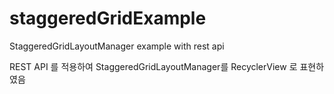 # staggeredGridExample
StaggeredGridLayoutManager example with rest api

REST API 를 적용하여 StaggeredGridLayoutManager를 RecyclerView 로 표현하였음
